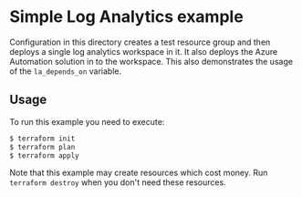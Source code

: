 # Simple Log Analytics example

Configuration in this directory creates a test resource group and then deploys a single log analytics workspace in it.
It also deploys the Azure Automation solution in to the workspace.
This also demonstrates the usage of the `la_depends_on` variable.

## Usage

To run this example you need to execute:

```bash
$ terraform init
$ terraform plan
$ terraform apply
```

Note that this example may create resources which cost money. Run `terraform destroy` when you don't need these resources.